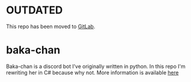 # **OUTDATED**

This repo has been moved to [GitLab](https://gitlab.com/999eagle/Baka-chan).

# baka-chan
Baka-chan is a discord bot I've originally written in python. In this repo I'm rewriting her in C# because why not.
More information is available [here](https://999eagle.moe/Projects/Baka-chan)
